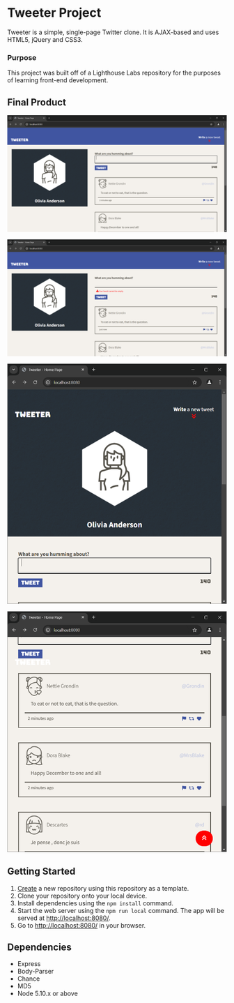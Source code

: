 # Tweeter Project

Tweeter is a simple, single-page Twitter clone. It is AJAX-based and uses HTML5, jQuery and CSS3.

### Purpose

This project was built off of a Lighthouse Labs repository for the purposes of learning front-end development. 

## Final Product

!["Screenshot of Tweeter main page"](https://github.com/Oliviaa7/tweeter/blob/master/docs/tweeter.png?raw=true)

!["Screenshot of Tweeter error"](https://github.com/Oliviaa7/tweeter/blob/master/docs/tweeter-error.png?raw=true)

!["Screenshot of Tweeter for tablet sized screens](https://github.com/Oliviaa7/tweeter/blob/master/docs/tweeter-tablet.png?raw=true)

!["Screenshot of tweets within the tablet view"](https://github.com/Oliviaa7/tweeter/blob/master/docs/tweets.png?raw=true)

## Getting Started

1. [Create](https://docs.github.com/en/repositories/creating-and-managing-repositories/creating-a-repository-from-a-template) a new repository using this repository as a template.
2. Clone your repository onto your local device.
3. Install dependencies using the `npm install` command.
3. Start the web server using the `npm run local` command. The app will be served at <http://localhost:8080/>.
4. Go to <http://localhost:8080/> in your browser.

## Dependencies

- Express
- Body-Parser
- Chance
- MD5
- Node 5.10.x or above
